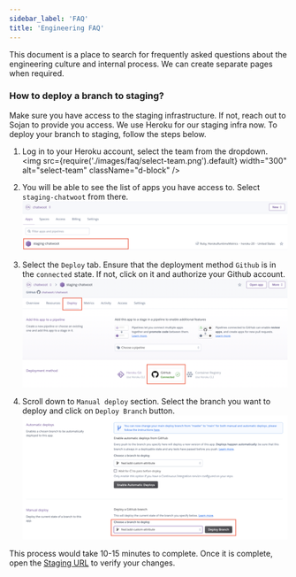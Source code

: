 ```yaml
---
sidebar_label: 'FAQ'
title: 'Engineering FAQ'
---
```


This document is a place to search for frequently asked questions about the engineering culture and internal process. We can create separate pages when required.

### How to deploy a branch to staging?

Make sure you have access to the staging infrastructure. If not, reach out to Sojan to provide you access. We use Heroku for our staging infra now. To deploy your branch to staging, follow the steps below.

1. Log in to your Heroku account, select the team from the dropdown.
<img src={require('./images/faq/select-team.png').default} width="300" alt="select-team" className="d-block" />


2. You will be able to see the list of apps you have access to. Select `staging-chatwoot` from there.
![select-app](./images/faq/select-app.png)

3. Select the `Deploy` tab. Ensure that the deployment method `Github` is in the `connected` state. If not, click on it and authorize your Github account.
![select-deploy-tab](./images/faq/select-deploy-tab.png)

4. Scroll down to `Manual deploy` section. Select the branch you want to deploy and click on `Deploy Branch` button.
![manual-deploy](./images/faq/manual-deploy.png)

This process would take 10-15 minutes to complete. Once it is complete, open the [Staging URL](https://staging.chatwoot.com) to verify your changes.
